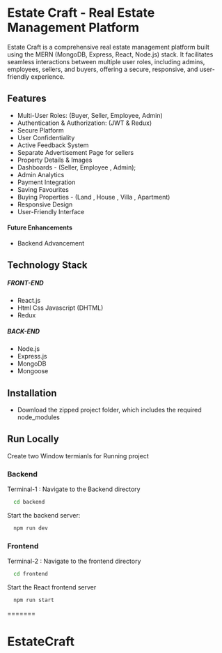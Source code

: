 # Estate Craft - Real Estate Management Platform

Estate Craft is a comprehensive real estate management platform built using the MERN (MongoDB, Express, React, Node.js) stack. It facilitates seamless interactions between multiple user roles, including admins, employees, sellers, and buyers, offering a secure, responsive, and user-friendly experience.

## Features

- Multi-User Roles: (Buyer, Seller, Employee, Admin)
- Authentication & Authorization: (JWT & Redux) 
- Secure Platform
- User Confidentiality
- Active Feedback System
- Separate Advertisement Page for sellers
- Property Details & Images
- Dashboards - (Seller, Employee , Admin);
- Admin Analytics 
- Payment Integration
- Saving Favourites
- Buying Properties - (Land , House , Villa , Apartment)
- Responsive Design
- User-Friendly Interface

#### Future Enhancements
- Backend Advancement

## Technology Stack

##### FRONT-END
- React.js
- Html Css Javascript (DHTML)
- Redux

##### BACK-END
- Node.js 
- Express.js
- MongoDB
- Mongoose


## Installation

- Download the zipped project folder, which includes the required node_modules


## Run Locally

Create two Window termianls for Running project

### Backend 
Terminal-1 : Navigate to the Backend directory

```bash
  cd backend
```
Start the backend server:

```bash
  npm run dev
```
### Frontend
Terminal-2 : Navigate to the frontend directory

```bash
  cd frontend
```

Start the React frontend server

```bash
  npm run start
```

=======
# EstateCraft
